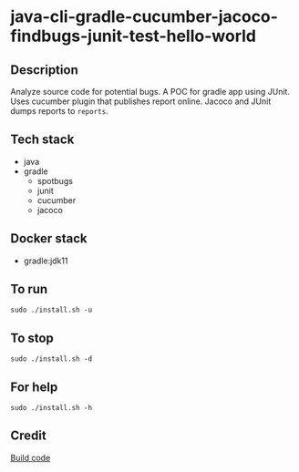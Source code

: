 # java-cli-gradle-cucumber-jacoco-findbugs-junit-test-hello-world

## Description
Analyze source code for potential bugs.
A POC for gradle app using JUnit.
Uses cucumber plugin that publishes
report online. Jacoco and JUnit dumps
reports to `reports`.

## Tech stack
- java
- gradle
	- spotbugs
  - junit
  - cucumber
  - jacoco

## Docker stack
- gradle:jdk11

## To run
`sudo ./install.sh -u`

## To stop
`sudo ./install.sh -d`

## For help
`sudo ./install.sh -h`

## Credit
[Build code](https://github.com/eugenp/tutorials/blob/master/gradle/gradle-cucumber/build.gradle)
